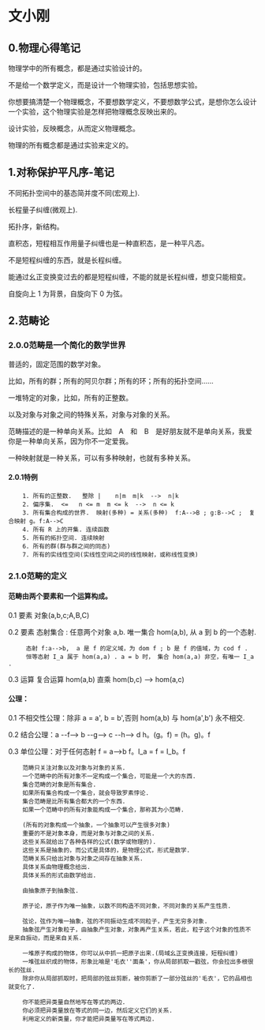 # 文小刚
## 0.物理心得笔记

  物理学中的所有概念，都是通过实验设计的。

  不是给一个数学定义，而是设计一个物理实验，包括思想实验。

  你想要搞清楚一个物理概念，不要想数学定义，不要想数学公式，是想你怎么设计一个实验，这个物理实验是怎样把物理概念反映出来的。

  设计实验，反映概念，从而定义物理概念。

  物理的所有概念都是通过实验来定义的。
  
## 1.对称保护平凡序-笔记
  
  不同拓扑空间中的基态简并度不同(宏观上).
  
  长程量子纠缠(微观上).
  
  拓扑序，新结构。
  
  直积态，短程相互作用量子纠缠也是一种直积态，是一种平凡态。
  
  不是短程纠缠的东西，就是长程纠缠。
  
  能通过幺正变换变过去的都是短程纠缠，不能的就是长程纠缠，想变只能相变。
  
  自旋向上 1 为背景，自旋向下 0 为弦。
  
  
## 2.范畴论
  ### 2.0.0范畴是一个简化的数学世界
  
  普适的，固定范围的数学对象。
  
  比如，所有的群；所有的阿贝尔群；所有的环；所有的拓扑空间......
  
  一堆特定的对象，比如，所有的正整数。
  
  以及对象与对象之间的特殊关系，对象与对象的关系。
  
  范畴描述的是一种单向关系。比如　A　和　B　是好朋友就不是单向关系，我爱你是一种单向关系，因为你不一定爱我。
  
  一种映射就是一种关系，可以有多种映射，也就有多种关系。
  
  #### 2.0.1特例
        1. 所有的正整数.   整除 |    n|m  m|k  -->  n|k
        2. 偏序集.  <=   n <= m  m <= k  -->  n <= k
        3. 所有集合构成的世界.  映射(多种) = 关系(多种)  f:A-->B ; g:B-->C ;  复合映射 g。f:A-->C
        4. 所有 R 上的开集. 连续函数
        5. 所有的拓扑空间. 连续映射
        6. 所有的群(群与群之间的同态)
        7. 所有的实线性空间(实线性空间之间的线性映射，或称线性变换)

  ### 2.1.0范畴的定义
  
  #### 范畴由两个要素和一个运算构成。
  
  0.1 要素  对象(a,b,c;A,B,C)
  
  0.2 要素  态射集合 : 任意两个对象 a,b. 唯一集合 hom(a,b), 从 a 到 b 的一个态射.
  
         态射 f:a-->b,  a 是 f 的定义域，为 dom f ; b 是 f 的值域，为 cod f .
         恒等态射 I_a 属于 hom(a,a) . a = b 时， 集合 hom(a,a) 非空，有唯一 I_a .
         
  0.3 运算  复合运算  hom(a,b) 直乘 hom(b,c) --> hom(a,c)
  
  #### 公理：
  
  0.1 不相交性公理：除非 a = a', b = b',否则 hom(a,b) 与 hom(a',b') 永不相交.
  
  0.2 结合公理：a --f--> b --g--> c --h--> d     h。(g。f) = (h。g)。f
  
  0.3 单位公理：对于任何态射 f = a-->b    f。I_a = f = I_b。f 

        范畴只关注对象以及对象与对象的关系.
        一个范畴中的所有对象不一定构成一个集合，可能是一个大的东西.
        集合范畴的对象是所有集合.
        如果所有集合构成一个集合，就会导致罗素悖论.
        集合范畴是比所有集合都大的一个东西.
        如果一个范畴中的所有对象能构成一个集合，那称其为小范畴.
        
        (所有的对象构成一个抽象，一个抽象可以产生很多对象)
        重要的不是对象本身，而是对象与对象之间的关系.
        这些关系就给出了各种各样的公式(数学或物理的).
        这些关系是抽象的，而公式是具体的，是物理公式，形式是数学.
        范畴关系只给出对象与对象之间存在抽象关系.
        具体关系由物理概念给出.
        具体关系的形式由数学给出.
        
        由抽象原子到抽象弦.
        
        原子论，原子作为唯一抽象，以数不同构造不同对象，不同对象的关系产生性质.
        
        弦论，弦作为唯一抽象，弦的不同振动生成不同粒子，产生无穷多对象.
        抽象弦产生对象粒子，由抽象产生对象，对象再产生关系，若此，粒子这个对象的性质不是来自振动，而是来自关系.
        
        一堆原子构成的物体，你可以从中抓一把原子出来.(局域幺正变换连接，短程纠缠)
        一堆弦丝织成的物体，形象比喻是'毛衣''面条'，你从局部抓取一戳弦，你会拉出多根很长的弦丝.
        除非你从局部抓取时，把局部的弦丝剪断，被你剪断了一部分弦丝的'毛衣'，它的品相也就变化了.
        
        你不能把异类量自然地写在等式的两边.
        你必须把异类量放在等式的同一边，然后定义它们的关系.
        利用定义的新类量，你才能把异类量写在等式两边.
